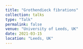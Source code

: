 ```yaml
---
title: "Grothendieck fibrations"
collection: talks
type: "Talk"
permalink: false
venue: "University of Leeds, UK"
date: 2021-03-15
location: "Leeds, UK"
---
```

